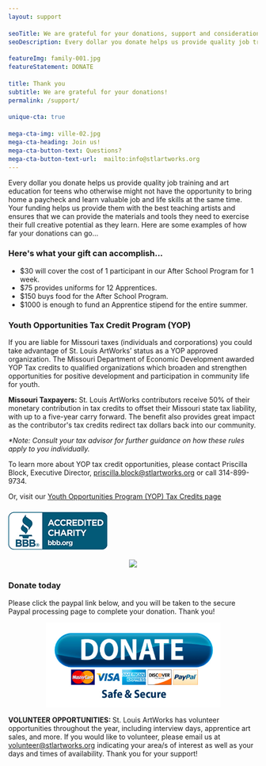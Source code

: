 ```yaml
---
layout: support

seoTitle: We are grateful for your donations, support and consideration
seoDescription: Every dollar you donate helps us provide quality job training and art education for teens who otherwise might not have the opportunity to bring home a paycheck and learn valuable job and life skills at the same time.

featureImg: family-001.jpg
featureStatement: DONATE

title: Thank you
subtitle: We are grateful for your donations!
permalink: /support/

unique-cta: true

mega-cta-img: ville-02.jpg
mega-cta-heading: Join us!
mega-cta-button-text: Questions?
mega-cta-button-text-url:  mailto:info@stlartworks.org
---
```

Every dollar you donate helps us provide quality job training and art education for teens who otherwise might not have the opportunity to bring home a paycheck and learn valuable job and life skills at the same time. Your funding helps us provide them with the best teaching artists and ensures that we can provide the materials and tools they need to exercise their full creative potential as they learn. Here are some examples of how far your donations can go...

### Here's what your gift can accomplish...

* $30 will cover the cost of 1 participant in our After School Program for 1 week.
* $75 provides uniforms for 12 Apprentices.
* $150 buys food for the After School Program.
* $1000 is enough to fund an Apprentice stipend for the entire summer.

### Youth Opportunities Tax Credit Program (YOP)

If you are liable for Missouri taxes (individuals and corporations) you could take advantage of St. Louis ArtWorks’ status as a YOP approved organization. The Missouri Department of Economic Development awarded YOP Tax credits to qualified organizations which broaden and strengthen opportunities for positive development and participation in community life for youth.

<b>Missouri Taxpayers:</b> St. Louis ArtWorks contributors receive 50% of their monetary contribution in tax credits to offset their Missouri state tax liability, with up to a five-year carry forward. The benefit also provides great impact as the contributor's tax credits redirect tax dollars back into our community.

<i>*Note: Consult your tax advisor for further guidance on how these rules apply to you individually.</i>

To learn more about YOP tax credit opportunities, please contact Priscilla Block, Executive Director, priscilla.block@stlartworks.org or call 314-899-9734.

Or, visit our [Youth Opportunities Program (YOP) Tax Credits page](/yop-tax-credits/)


### [![Better Business Bureau logo](/uploads/versions/bbblogobluesm---&#40;----200-76&#41;---.jpg)](http://www.bbb.org/stlouis/business-reviews/charity-arts-and-culture/st-louis-artworks-in-saint-louis-mo-310482094)

<center> <a href="http://www.guidestar.org/organizations/43-1735450/st-louis-artworks.aspx" target="_blank">
    <img src="http://widgets.guidestar.org/gximage2?o=7661363&l=v4" />
</a></center>

### Donate today

Please click the paypal link below, and you will be taken to the secure Paypal processing page to complete your donation. Thank you! 

<center><a href="https://www.paypal.com/cgi-bin/webscr?cmd=_s-xclick&hosted_button_id=2R55J3XLQZYWL"><img border="0" alt="Donate2STLArtWorks" src="images/PayPalDonateButton.jpg" width="353" height="171"></a></center>

<b>VOLUNTEER OPPORTUNITIES: </b> St. Louis ArtWorks has volunteer opportunities throughout the year, including interview days, apprentice art sales, and more. If you would like to volunteer, please email us at <a href="mailto:volunteer@stlartworks.org">volunteer@stlartworks.org</a> indicating your area/s of interest as well as your days and times of availability. Thank you for your support!


<script type="text/javascript">var qecsxr519eqmvz;(function(d, t) {
var s = d.createElement(t), options = {
&#39;userName&#39;:&#39;stlartworks&#39;,
&#39;formHash&#39;:&#39;qecsxr519eqmvz&#39;,
&#39;autoResize&#39;:true,
&#39;height&#39;:&#39;695&#39;,
&#39;async&#39;:true,
&#39;host&#39;:&#39;wufoo.com&#39;,
&#39;header&#39;:&#39;show&#39;,
&#39;ssl&#39;:true};
s.src = (&#39;https:&#39; == d.location.protocol ? &#39;https://&#39; : &#39;http://&#39;) + &#39;www.wufoo.com/scripts/embed/form.js&#39;;
s.onload = s.onreadystatechange = function() {
var rs = this.readyState; if (rs) if (rs != &#39;complete&#39;) if (rs != &#39;loaded&#39;) return;
try { qecsxr519eqmvz = new WufooForm();qecsxr519eqmvz.initialize(options);qecsxr519eqmvz.display(); } catch (e) {}};
var scr = d.getElementsByTagName(t)[0], par = scr.parentNode; par.insertBefore(s, scr);
})(document, &#39;script&#39;);</script>